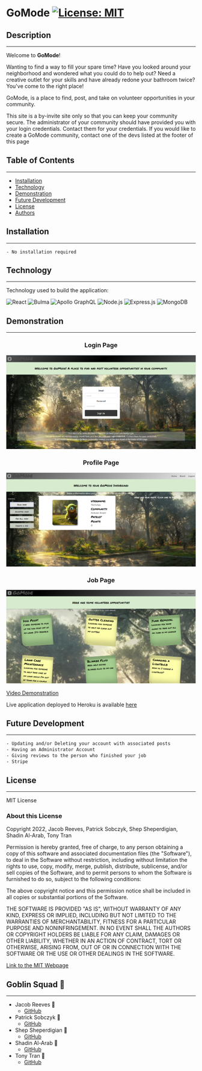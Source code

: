# GoMode  [![License: MIT](https://img.shields.io/badge/License-MIT-yellow.svg)](https://opensource.org/licenses/MIT)

## Description

---

Welcome to **GoMode**! 

Wanting to find a way to fill your spare time? Have you looked around your neighborhood and wondered what you could do to help out? Need a creative outlet for your skills and have already redone your bathroom twice? You've come to the right place!

GoMode, is a place to find, post, and take on volunteer opportunities in your community.

This site is a by-invite site only so that you can keep your community secure.
The administrator of your community should have provided you with your login credentials. Contact them for your credentials.
If you would like to create a GoMode community, contact one of the devs listed at the footer of this page

## Table of Contents

---

- [Installation](#installation)
- [Technology](#technology)
- [Demonstration](#demonstration)
- [Future Development](#future-development)
- [License](#license)
- [Authors](#authors)

## Installation

---

    - No installation required

## Technology

---

Technology used to build the application:

![React](https://img.shields.io/badge/React-20232A?style=for-the-badge&logo=react&logoColor=61DAFB)
![Bulma](https://img.shields.io/badge/-Bulma-9cf)
![Apollo GraphQL](https://img.shields.io/badge/Apollo%20GraphQL-311C87?&style=for-the-badge&logo=Apollo%20GraphQL&logoColor=white)
![Node.js](https://img.shields.io/badge/Node.js-339933?style=for-the-badge&logo=nodedotjs&logoColor=white)
![Express.js](https://img.shields.io/badge/Express.js-000000?style=for-the-badge&logo=express&logoColor=white)
![MongoDB](https://img.shields.io/badge/MongoDB-4EA94B?style=for-the-badge&logo=mongodb&logoColor=white)

## Demonstration

---
<h3 align="center">
  Login Page
</h3>

![Login Page](assets/screenshots/login.png)

<h3 align="center">
  Profile Page
</h3>

![Profile Page](assets/screenshots/profileUI.png)

<h3 align="center">
  Job Page
</h3>

![Job Postings](assets/screenshots/sticky.png)

[Video Demonstration](https://drive.google.com/file/d/16HI1u05cHYHkJoR_A9UAjv4jV2gI2Y8Y/view)

Live application deployed to Heroku is available [here](https://gomodez.herokuapp.com/)

## Future Development

---

    - Updating and/or Deleting your account with associated posts
    - Having an Administrator Account
    - Giving reviews to the person who finished your job
    - Stripe

## License 

---
  MIT License

  ### About this License 

  Copyright 2022, Jacob Reeves, Patrick Sobczyk, Shep Sheperdigian, Shadin Al-Arab, Tony Tran

  Permission is hereby granted, free of charge, to any person obtaining a copy of this software and associated documentation files (the "Software"), to deal in the Software without restriction, including without limitation the rights to use, copy, modify, merge, publish, distribute, sublicense, and/or sell copies of the Software, and to permit persons to whom the Software is furnished to do so, subject to the following conditions:

  The above copyright notice and this permission notice shall be included in all copies or substantial portions of the Software.

  THE SOFTWARE IS PROVIDED "AS IS", WITHOUT WARRANTY OF ANY KIND, EXPRESS OR IMPLIED, INCLUDING BUT NOT LIMITED TO THE WARRANTIES OF MERCHANTABILITY, FITNESS FOR A PARTICULAR PURPOSE AND NONINFRINGEMENT. IN NO EVENT SHALL THE AUTHORS OR COPYRIGHT HOLDERS BE LIABLE FOR ANY CLAIM, DAMAGES OR OTHER LIABILITY, WHETHER IN AN ACTION OF CONTRACT, TORT OR OTHERWISE, ARISING FROM, OUT OF OR IN CONNECTION WITH THE SOFTWARE OR THE USE OR OTHER DEALINGS IN THE SOFTWARE.

  [Link to the MIT Webpage](https://www.mit.edu/~amini/LICENSE.md)

## Goblin Squad :japanese_goblin:

---

- Jacob Reeves :japanese_ogre:
  - [GitHub](https://github.com/JDReeves86)
- Patrick Sobczyk :japanese_ogre:
  - [GitHub](https://github.com/sobe1290)
- Shep Sheperdigian :japanese_ogre:
  - [GitHub](https://github.com/zshep)
- Shadin Al-Arab :japanese_ogre:
  - [GitHub](https://github.com/shadin-a)
- Tony Tran :japanese_ogre:
  - [GitHub](https://github.com/tonytran97)

